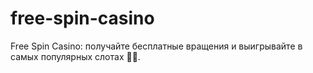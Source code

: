 # free-spin-casino
Free Spin Casino: получайте бесплатные вращения и выигрывайте в самых популярных слотах 🎰🎉.

